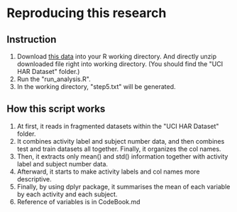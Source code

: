 # Reproducing this research

## Instruction
1. Download [this data](https://d396qusza40orc.cloudfront.net/getdata%2Fprojectfiles%2FUCI%20HAR%20Dataset.zip) into your R working directory. And directly unzip downloaded file right into working directory. (You should find the "UCI HAR Dataset" folder.)
2. Run the "run_analysis.R".
3. In the working directory, "step5.txt" will be generated.

## How this script works
1. At first, it reads in fragmented datasets within the "UCI HAR Dataset" folder.
2. It combines activity label and subject number data, and then combines test and train datasets all together. Finally, it organizes the col names.
3. Then, it extracts only mean() and std() information together with activity label and subject number data.
4. Afterward, it starts to make activity labels and col names more descriptive.
5. Finally, by using dplyr package, it summarises the mean of each variable by each activity and each subject.
6. Reference of variables is in CodeBook.md